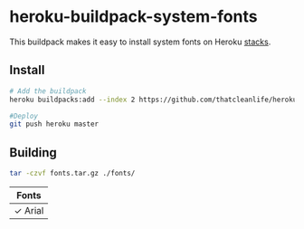 # heroku-buildpack-system-fonts

This buildpack makes it easy to install system fonts on Heroku [stacks](https://devcenter.heroku.com/articles/stack).

## Install

```bash
# Add the buildpack
heroku buildpacks:add --index 2 https://github.com/thatcleanlife/heroku-buildpack-system-fonts.git

#Deploy
git push heroku master
```

## Building

```bash
tar -czvf fonts.tar.gz ./fonts/
```

| Fonts   |
| ------- |
| ✓ Arial |